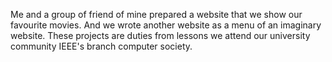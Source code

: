 Me and a group of friend of mine prepared a website that we show our favourite movies. And we wrote another website as a menu of an imaginary website. These projects are duties from lessons we attend our university community IEEE's branch computer society.
